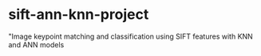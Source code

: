 # sift-ann-knn-project
"Image keypoint matching and classification using SIFT features with KNN and ANN models
